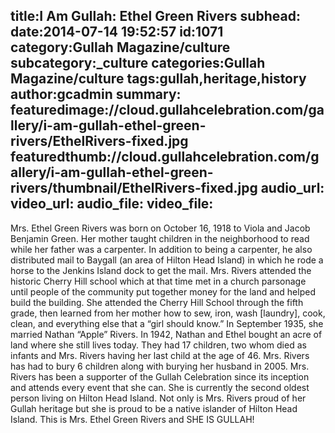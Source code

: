 title:I Am Gullah: Ethel Green Rivers
subhead:
date:2014-07-14 19:52:57
id:1071
category:Gullah Magazine/culture
subcategory:_culture
categories:Gullah Magazine/culture
tags:gullah,heritage,history
author:gcadmin
summary:
featuredimage://cloud.gullahcelebration.com/gallery/i-am-gullah-ethel-green-rivers/EthelRivers-fixed.jpg
featuredthumb://cloud.gullahcelebration.com/gallery/i-am-gullah-ethel-green-rivers/thumbnail/EthelRivers-fixed.jpg
audio_url:
video_url:
audio_file:
video_file:
---
Mrs. Ethel Green Rivers was born on October 16, 1918 to Viola and Jacob Benjamin Green. Her mother taught children in the neighborhood to read while her father was a carpenter. In addition to being a carpenter, he also distributed mail to Baygall (an area of Hilton Head Island) in which he rode a horse to the Jenkins Island dock to get the mail. Mrs. Rivers attended the historic Cherry Hill school which at that time met in a church parsonage until people of the community put together money for the land and helped build the building. She attended the Cherry Hill School through the fifth grade, then learned from her mother how to sew, iron, wash [laundry], cook, clean, and everything else that a “girl should know.” In September 1935, she married Nathan “Apple” Rivers. In 1942, Nathan and Ethel bought an acre of land where she still lives today. They had 17 children, two whom died as infants and Mrs. Rivers having her last child at the age of 46. Mrs. Rivers has had to bury 6 children along with burying her husband in 2005. Mrs. Rivers has been a supporter of the Gullah Celebration since its inception and attends every event that she can. She is currently the second oldest person living on Hilton Head Island. Not only is Mrs. Rivers proud of her Gullah heritage but she is proud to be a native islander of Hilton Head Island. This is Mrs. Ethel Green Rivers and SHE IS GULLAH!